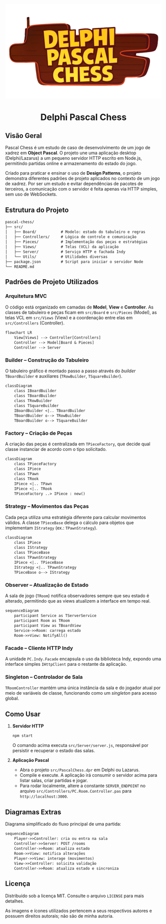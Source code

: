 <p align="center">
  <img src="logo.png" alt="Delphi Pascal Chess logo" />
</p>

<h1 align="center">Delphi Pascal Chess</h1>

## Visão Geral

Pascal Chess é um estudo de caso de desenvolvimento de um jogo de xadrez em **Object Pascal**. O projeto une uma aplicação desktop (Delphi/Lazarus) a um pequeno servidor HTTP escrito em Node.js, permitindo partidas online e armazenamento do estado do jogo.

Criado para praticar e ensinar o uso de **Design Patterns**, o projeto demonstra diferentes padrões de projeto aplicados no contexto de um jogo de xadrez.
Por ser um estudo e evitar dependências de pacotes de terceiros, a comunicação com o servidor é feita apenas via HTTP simples, sem uso de WebSockets.

## Estrutura do Projeto

```text
pascal-chess/
├── src/
│   ├── Board/           # Modelo: estado do tabuleiro e regras
│   ├── Controllers/     # Lógica de controle e comunicação
│   ├── Pieces/          # Implementação das peças e estratégias
│   ├── Views/           # Telas (VCL) da aplicação
│   ├── Server/          # Serviço HTTP e fachada Indy
│   └── Utils/           # Utilidades diversas
├── package.json         # Script para iniciar o servidor Node
└── README.md
```

## Padrões de Projeto Utilizados

### Arquitetura MVC
O código está organizado em camadas de **Model**, **View** e **Controller**. As classes de tabuleiro e peças ficam em `src/Board` e `src/Pieces` (Model), as telas VCL em `src/Views` (View) e a coordenação entre elas em `src/Controllers` (Controller).

```mermaid
flowchart LR
    View[Views] --> Controller[Controllers]
    Controller --> Model[Board & Pieces]
    Controller --> Server
```

### Builder – Construção do Tabuleiro
O tabuleiro gráfico é montado passo a passo através do *builder* `TBoardBuilder` e auxiliares (`TRowBuilder`, `TSquareBuilder`).

```mermaid
classDiagram
    class IBoardBuilder
    class TBoardBuilder
    class TRowBuilder
    class TSquareBuilder
    IBoardBuilder <|.. TBoardBuilder
    TBoardBuilder o--> TRowBuilder
    TBoardBuilder o--> TSquareBuilder
```

### Factory – Criação de Peças
A criação das peças é centralizada em `TPieceFactory`, que decide qual classe instanciar de acordo com o tipo solicitado.

```mermaid
classDiagram
    class TPieceFactory
    class IPiece
    class TPawn
    class TRook
    IPiece <|.. TPawn
    IPiece <|.. TRook
    TPieceFactory ..> IPiece : new()
```

### Strategy – Movimentos das Peças
Cada peça utiliza uma estratégia diferente para calcular movimentos válidos. A classe `TPieceBase` delega o cálculo para objetos que implementam `IStrategy` (ex.: `TPawnStrategy`).

```mermaid
classDiagram
    class IPiece
    class IStrategy
    class TPieceBase
    class TPawnStrategy
    IPiece <|.. TPieceBase
    IStrategy <|.. TPawnStrategy
    TPieceBase o--> IStrategy
```

### Observer – Atualização de Estado
A sala de jogo (`TRoom`) notifica observadores sempre que seu estado é alterado, permitindo que as views atualizem a interface em tempo real.

```mermaid
sequenceDiagram
    participant Service as TServerService
    participant Room as TRoom
    participant View as TBoardView
    Service->>Room: carrega estado
    Room->>View: NotifyAll()
```

### Facade – Cliente HTTP Indy
A unidade `PC.Indy.Facade` encapsula o uso da biblioteca Indy, expondo uma interface simples `IHttpClient` para o restante da aplicação.

### Singleton – Controlador de Sala
`TRoomController` mantém uma única instância da sala e do jogador atual por meio de variáveis de classe, funcionando como um *singleton* para acesso global.

## Como Usar

1. **Servidor HTTP**
   ```bash
   npm start
   ```
   O comando acima executa `src/Server/server.js`, responsável por persistir e recuperar o estado das salas.

2. **Aplicação Pascal**
   - Abra o projeto `src/PascalChess.dpr` em Delphi ou Lazarus.
   - Compile e execute. A aplicação irá consumir o servidor acima para listar salas, criar partidas e jogar.
   - Para rodar localmente, altere a constante `SERVER_ENDPOINT` no arquivo `src/Controllers/PC.Room.Controller.pas` para `http://localhost:3000`.

## Diagramas Extras

Diagrama simplificado do fluxo principal de uma partida:

```mermaid
sequenceDiagram
    Player->>Controller: cria ou entra na sala
    Controller->>Server: POST /rooms
    Controller->>Room: atualiza estado
    Room->>View: notifica alterações
    Player->>View: interage (movimentos)
    View->>Controller: solicita validação
    Controller->>Room: atualiza estado e sincroniza
```

## Licença
Distribuído sob a licença MIT. Consulte o arquivo `LICENSE` para mais detalhes.

As imagens e ícones utilizados pertencem a seus respectivos autores e possuem direitos autorais; não são de minha autoria.

